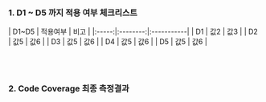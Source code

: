 **<h3>1. D1 ~ D5 까지 적용 여부 체크리스트</h3>**
| D1~D5 | 적용여부 | 비고 |
|:-----:|:--------:|:-----------|
|   D1  | 값2   | 값3   |
|   D2  | 값5   | 값6   |
|   D3  | 값5   | 값6   |
|   D4  | 값5   | 값6   |
|   D5  | 값5   | 값6   |

<br/>
<br/>

**<h3>2. Code Coverage 최종 측정결과</h3>**
